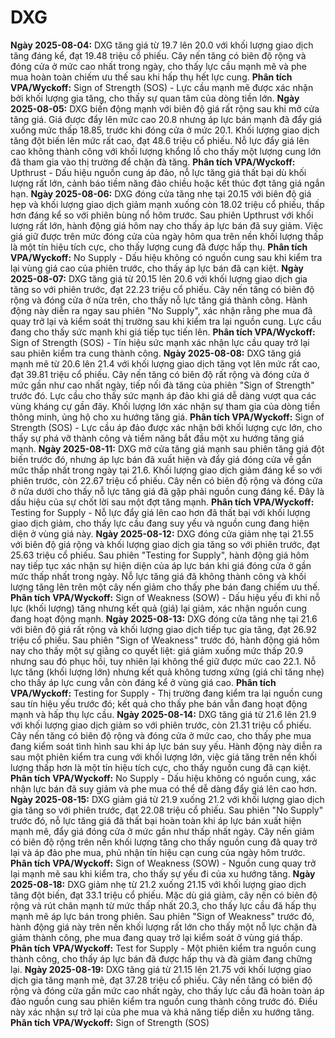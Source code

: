 # DXG

**Ngày 2025-08-04:** DXG tăng giá từ 19.7 lên 20.0 với khối lượng giao dịch tăng đáng kể, đạt 19.48 triệu cổ phiếu. Cây nến tăng có biên độ rộng và đóng cửa ở mức cao nhất trong ngày, cho thấy lực cầu mạnh mẽ và phe mua hoàn toàn chiếm ưu thế sau khi hấp thụ hết lực cung. **Phân tích VPA/Wyckoff:** Sign of Strength (SOS) - Lực cầu mạnh mẽ được xác nhận bởi khối lượng gia tăng, cho thấy sự quan tâm của dòng tiền lớn.
**Ngày 2025-08-05:** DXG biến động mạnh với biên độ giá rất rộng sau khi mở cửa tăng giá. Giá được đẩy lên mức cao 20.8 nhưng áp lực bán mạnh đã đẩy giá xuống mức thấp 18.85, trước khi đóng cửa ở mức 20.1. Khối lượng giao dịch tăng đột biến lên mức rất cao, đạt 48.6 triệu cổ phiếu. Nỗ lực đẩy giá lên cao không thành công với khối lượng khổng lồ cho thấy một lượng cung lớn đã tham gia vào thị trường để chặn đà tăng. **Phân tích VPA/Wyckoff:** Upthrust - Dấu hiệu nguồn cung áp đảo, nỗ lực tăng giá thất bại dù khối lượng rất lớn, cảnh báo tiềm năng đảo chiều hoặc kết thúc đợt tăng giá ngắn hạn.
**Ngày 2025-08-06:** DXG đóng cửa tăng nhẹ tại 20.15 với biên độ giá hẹp và khối lượng giao dịch giảm mạnh xuống còn 18.02 triệu cổ phiếu, thấp hơn đáng kể so với phiên bùng nổ hôm trước. Sau phiên Upthrust với khối lượng rất lớn, hành động giá hôm nay cho thấy áp lực bán đã suy giảm. Việc giá giữ được trên mức đóng cửa của ngày hôm qua trên nền khối lượng thấp là một tín hiệu tích cực, cho thấy lượng cung đã được hấp thụ. **Phân tích VPA/Wyckoff:** No Supply - Dấu hiệu không có nguồn cung sau khi kiểm tra lại vùng giá cao của phiên trước, cho thấy áp lực bán đã cạn kiệt.
**Ngày 2025-08-07:** DXG tăng giá từ 20.15 lên 20.6 với khối lượng giao dịch gia tăng so với phiên trước, đạt 22.23 triệu cổ phiếu. Cây nến tăng có biên độ rộng và đóng cửa ở nửa trên, cho thấy nỗ lực tăng giá thành công. Hành động này diễn ra ngay sau phiên "No Supply", xác nhận rằng phe mua đã quay trở lại và kiểm soát thị trường sau khi kiểm tra lại nguồn cung. Lực cầu đang cho thấy sức mạnh khi giá tiếp tục tiến lên. **Phân tích VPA/Wyckoff:** Sign of Strength (SOS) - Tín hiệu sức mạnh xác nhận lực cầu quay trở lại sau phiên kiểm tra cung thành công.
**Ngày 2025-08-08:** DXG tăng giá mạnh mẽ từ 20.6 lên 21.4 với khối lượng giao dịch tăng vọt lên mức rất cao, đạt 39.81 triệu cổ phiếu. Cây nến tăng có biên độ rất rộng và đóng cửa ở mức gần như cao nhất ngày, tiếp nối đà tăng của phiên "Sign of Strength" trước đó. Lực cầu cho thấy sức mạnh áp đảo khi giá dễ dàng vượt qua các vùng kháng cự gần đây. Khối lượng lớn xác nhận sự tham gia của dòng tiền thông minh, ủng hộ cho xu hướng tăng giá. **Phân tích VPA/Wyckoff:** Sign of Strength (SOS) - Lực cầu áp đảo được xác nhận bởi khối lượng cực lớn, cho thấy sự phá vỡ thành công và tiềm năng bắt đầu một xu hướng tăng giá mạnh.
**Ngày 2025-08-11:** DXG mở cửa tăng giá mạnh sau phiên tăng giá đột biến trước đó, nhưng áp lực bán đã xuất hiện và đẩy giá đóng cửa về gần mức thấp nhất trong ngày tại 21.6. Khối lượng giao dịch giảm đáng kể so với phiên trước, còn 22.67 triệu cổ phiếu. Cây nến có biên độ rộng và đóng cửa ở nửa dưới cho thấy nỗ lực tăng giá đã gặp phải nguồn cung đáng kể. Đây là dấu hiệu của sự chốt lời sau một đợt tăng mạnh. **Phân tích VPA/Wyckoff:** Testing for Supply - Nỗ lực đẩy giá lên cao hơn đã thất bại với khối lượng giao dịch giảm, cho thấy lực cầu đang suy yếu và nguồn cung đang hiện diện ở vùng giá này.
**Ngày 2025-08-12:** DXG đóng cửa giảm nhẹ tại 21.55 với biên độ giá rộng và khối lượng giao dịch gia tăng so với phiên trước, đạt 25.63 triệu cổ phiếu. Sau phiên "Testing for Supply", hành động giá hôm nay tiếp tục xác nhận sự hiện diện của áp lực bán khi giá đóng cửa ở gần mức thấp nhất trong ngày. Nỗ lực tăng giá đã không thành công và khối lượng tăng lên trên một cây nến giảm cho thấy phe bán đang chiếm ưu thế. **Phân tích VPA/Wyckoff:** Sign of Weakness (SOW) - Dấu hiệu yếu đi khi nỗ lực (khối lượng) tăng nhưng kết quả (giá) lại giảm, xác nhận nguồn cung đang hoạt động mạnh.
**Ngày 2025-08-13:** DXG đóng cửa tăng nhẹ tại 21.6 với biên độ giá rất rộng và khối lượng giao dịch tiếp tục gia tăng, đạt 26.92 triệu cổ phiếu. Sau phiên "Sign of Weakness" trước đó, hành động giá hôm nay cho thấy một sự giằng co quyết liệt: giá giảm xuống mức thấp 20.9 nhưng sau đó phục hồi, tuy nhiên lại không thể giữ được mức cao 22.1. Nỗ lực tăng (khối lượng lớn) nhưng kết quả không tương xứng (giá chỉ tăng nhẹ) cho thấy áp lực cung vẫn còn đáng kể ở vùng giá cao. **Phân tích VPA/Wyckoff:** Testing for Supply - Thị trường đang kiểm tra lại nguồn cung sau tín hiệu yếu trước đó; kết quả cho thấy phe bán vẫn đang hoạt động mạnh và hấp thụ lực cầu.
**Ngày 2025-08-14:** DXG tăng giá từ 21.6 lên 21.9 với khối lượng giao dịch giảm so với phiên trước, còn 21.31 triệu cổ phiếu. Cây nến tăng có biên độ rộng và đóng cửa ở mức cao, cho thấy phe mua đang kiểm soát tình hình sau khi áp lực bán suy yếu. Hành động này diễn ra sau một phiên kiểm tra cung với khối lượng lớn, việc giá tăng trên nền khối lượng thấp hơn là một tín hiệu tích cực, cho thấy nguồn cung đã cạn kiệt. **Phân tích VPA/Wyckoff:** No Supply - Dấu hiệu không có nguồn cung, xác nhận lực bán đã suy giảm và phe mua có thể dễ dàng đẩy giá lên cao hơn.
**Ngày 2025-08-15:** DXG giảm giá từ 21.9 xuống 21.2 với khối lượng giao dịch gia tăng so với phiên trước, đạt 22.08 triệu cổ phiếu. Sau phiên "No Supply" trước đó, nỗ lực tăng giá đã thất bại hoàn toàn khi áp lực bán xuất hiện mạnh mẽ, đẩy giá đóng cửa ở mức gần như thấp nhất ngày. Cây nến giảm có biên độ rộng trên nền khối lượng tăng cho thấy nguồn cung đã quay trở lại và áp đảo phe mua, phủ nhận tín hiệu cạn cung của ngày hôm trước. **Phân tích VPA/Wyckoff:** Sign of Weakness (SOW) - Nguồn cung quay trở lại mạnh mẽ sau khi kiểm tra, cho thấy sự yếu đi của xu hướng tăng.
**Ngày 2025-08-18:** DXG giảm nhẹ từ 21.2 xuống 21.15 với khối lượng giao dịch tăng đột biến, đạt 33.1 triệu cổ phiếu. Mặc dù giá giảm, cây nến có biên độ rộng và rút chân mạnh từ mức thấp nhất 20.3, cho thấy lực cầu đã hấp thụ mạnh mẽ áp lực bán trong phiên. Sau phiên "Sign of Weakness" trước đó, hành động giá này trên nền khối lượng rất lớn cho thấy một nỗ lực chặn đà giảm thành công, phe mua đang quay trở lại kiểm soát ở vùng giá thấp. **Phân tích VPA/Wyckoff:** Test for Supply - Một phiên kiểm tra nguồn cung thành công, cho thấy áp lực bán đã được hấp thụ và đà giảm đang chững lại.
**Ngày 2025-08-19:** DXG tăng giá từ 21.15 lên 21.75 với khối lượng giao dịch gia tăng mạnh mẽ, đạt 37.28 triệu cổ phiếu. Cây nến tăng có biên độ rộng và đóng cửa gần mức cao nhất ngày, cho thấy lực cầu đã hoàn toàn áp đảo nguồn cung sau phiên kiểm tra nguồn cung thành công trước đó. Điều này xác nhận sự trở lại của phe mua và khả năng tiếp diễn xu hướng tăng. **Phân tích VPA/Wyckoff:** Sign of Strength (SOS)
